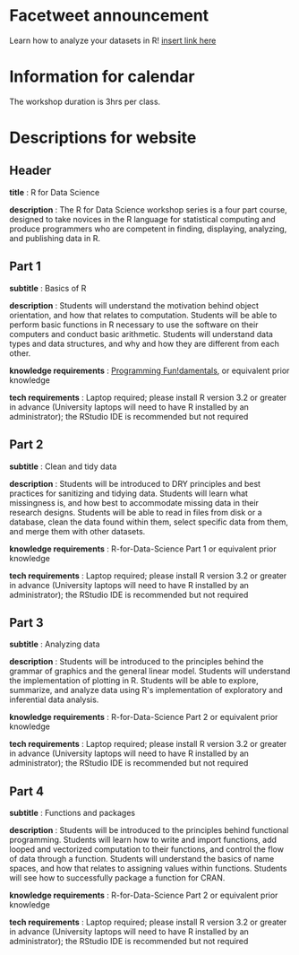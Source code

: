 # Facetweet announcement

Learn how to analyze your datasets in R! [insert link here](https://youtu.be/dQw4w9WgXcQ)

# Information for calendar

The workshop duration is 3hrs per class.

# Descriptions for website

## Header

**title** : R for Data Science

**description** : The R for Data Science workshop series is a four part course, designed to take novices in the R language for statistical computing and produce programmers who are competent in finding, displaying, analyzing, and publishing data in R.

## Part 1

**subtitle** : Basics of R

**description** : Students will understand the motivation behind object orientation, and how that relates to computation. Students will be able to perform basic functions in R necessary to use the software on their computers and conduct basic arithmetic. Students will understand data types and data structures, and why and how they are different from each other.

**knowledge requirements** : [Programming Fun!damentals](https://github.com/dlab-berkeley/programming-fundamentals), or equivalent prior knowledge

**tech requirements** : Laptop required; please install R version 3.2 or greater in advance (University laptops will need to have R installed by an administrator); the RStudio IDE is recommended but not required

## Part 2

**subtitle** : Clean and tidy data

**description** : Students will be introduced to DRY principles and best practices for sanitizing and tidying data. Students will learn what missingness is, and how best to accommodate missing data in their research designs. Students will be able to read in files from disk or a database, clean the data found within them, select specific data from them, and merge them with other datasets. 

**knowledge requirements** : R-for-Data-Science Part 1 or equivalent prior knowledge

**tech requirements** :  Laptop required; please install R version 3.2 or greater in advance (University laptops will need to have R installed by an administrator); the RStudio IDE is recommended but not required

## Part 3

**subtitle** : Analyzing data

**description** : Students will be introduced to the principles behind the grammar of graphics and the general linear model. Students will understand the implementation of plotting in R. Students will be able to explore, summarize, and analyze data using R's implementation of exploratory and inferential data analysis.

**knowledge requirements** : R-for-Data-Science Part 2 or equivalent prior knowledge

**tech requirements** : Laptop required; please install R version 3.2 or greater in advance (University laptops will need to have R installed by an administrator); the RStudio IDE is recommended but not required

## Part 4

**subtitle** : Functions and packages

**description** : Students will be introduced to the principles behind functional programming. Students will learn how to write and import functions, add looped and vectorized computation to their functions, and control the flow of data through a function. Students will understand the basics of name spaces, and how that relates to assigning values within functions. Students will see how to successfully package a function for CRAN.

**knowledge requirements** : R-for-Data-Science Part 2 or equivalent prior knowledge

**tech requirements** : Laptop required; please install R version 3.2 or greater in advance (University laptops will need to have R installed by an administrator); the RStudio IDE is recommended but not required

